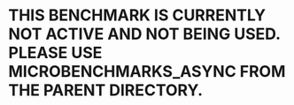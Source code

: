 # THIS BENCHMARK IS CURRENTLY NOT ACTIVE AND NOT BEING USED. PLEASE USE MICROBENCHMARKS_ASYNC FROM THE PARENT DIRECTORY.